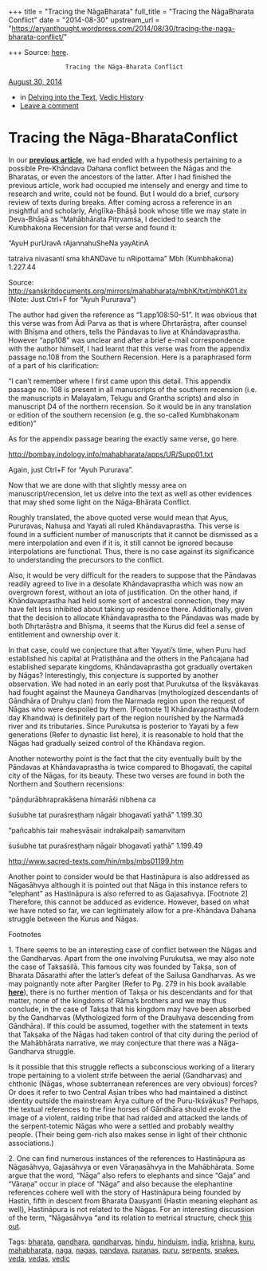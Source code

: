 +++
title = "Tracing the NāgaBharata"
full_title = "Tracing the NāgaBharata Conflict"
date = "2014-08-30"
upstream_url = "https://aryanthought.wordpress.com/2014/08/30/tracing-the-naga-bharata-conflict/"

+++
Source: [here](https://aryanthought.wordpress.com/2014/08/30/tracing-the-naga-bharata-conflict/).


					Tracing the Nāga-Bharata Conflict				



[ August 30, 2014 
](https://aryanthought.wordpress.com/2014/08/30/tracing-the-naga-bharata-conflict/ "Permalink to Tracing the Nāga-BharataConflict")

-   in [Delving into the
    Text](https://aryanthought.wordpress.com/category/delving-into-the-text/),
    [Vedic
    History](https://aryanthought.wordpress.com/category/vedic-history/)
-   [Leave a
    comment](https://aryanthought.wordpress.com/2014/08/30/tracing-the-naga-bharata-conflict/#respond)

# Tracing the Nāga-BharataConflict

In our **[previous
article](https://aryanthought.wordpress.com/2014/07/28/same-names-and-priestly-plagiarism-a-note-on-identity-and-conflict/ "Same Names and Priestly Plagiarism: A Note on Identity and Conflict")**,
we had ended with a hypothesis pertaining to a possible Pre-Khāndava
Dahana conflict between the Nāgas and the Bharatas, or even the
ancestors of the latter. After I had finished the previous article, work
had occupied me intensely and energy and time to research and write,
could not be found. But I would do a brief, cursory review of texts
during breaks. After coming across a reference in an insightful and
scholarly, Āṅglīka-Bhāṣā book whose title we may state in Deva-Bhāṣā as
“Mahābhārata Pitṛvamśa, I decided to search the Kumbhakona Recension for
that verse and found it:

“AyuH purUravA rAjannahuSheNa yayAtinA

tatraiva nivasanti sma khANDave tu nRipottama” Mbh (Kumbhakona) 1.227.44

Source:
<http://sanskritdocuments.org/mirrors/mahabharata/mbhK/txt/mbhK01.itx>
(Note: Just Ctrl+F for “Ayuh Pururava”)

The author had given the reference as “1.app108:50-51”. It was obvious
that this verse was from Ādi Parva as that is where Dhṛtarāṣṭra, after
counsel with Bhīṣma and others, tells the Pāndavas to live at
Khāndavaprastha. However “app108” was unclear and after a brief e-mail
correspondence with the author himself, I had learnt that this verse was
from the appendix passage no.108 from the Southern Recension. Here is a
paraphrased form of a part of his clarification:

“I can’t remember where I first came upon this detail. This appendix
passage no. 108 is present in all manuscripts of the southern recension
(i.e. the manuscripts in Malayalam, Telugu and Grantha scripts) and also
in manuscript D4 of the northern recension. So it would be in any
translation or edition of the southern recension (e.g. the so-called
Kumbhakonam edition)”

As for the appendix passage bearing the exactly same verse, go here.

<http://bombay.indology.info/mahabharata/apps/UR/Supp01.txt>

Again, just Ctrl+F for “Ayuh Pururava”.



Now that we are done with that slightly messy area on
manuscript/recension, let us delve into the text as well as other
evidences that may shed some light on the Nāga-Bhārata Conflict.

Roughly translated, the above quoted verse would mean that Ayus,
Pururavas, Nahuṣa and Yayati all ruled Khāndavaprastha. This verse is
found in a sufficient number of manuscripts that it cannot be dismissed
as a mere interpolation and even if it is, it still cannot be ignored
because interpolations are functional. Thus, there is no case against
its significance to understanding the precursors to the conflict.

Also, it would be very difficult for the readers to suppose that the
Pāndavas readily agreed to live in a desolate Khāndavaprastha which was
now an overgrown forest, without an iota of justification. On the other
hand, if Khāndavaprastha had held some sort of ancestral connection,
they may have felt less inhibited about taking up residence there.
Additionally, given that the decision to allocate Khāndavaprastha to the
Pāndavas was made by both Dhṛtarāṣṭra and Bhīṣma, it seems that the
Kurus did feel a sense of entitlement and ownership over it.



In that case, could we conjecture that after Yayati’s time, when Puru
had established his capital at Pratiṣṭhāna and the others in the
Pañcajana had established separate kingdoms, Khāndavaprastha got
gradually overtaken by Nāgas? Interestingly, this conjecture is
supported by another observation. We had noted in an early post that
Purukutsa of the Ikṣvākavas had fought against the Mauneya Gandharvas
(mythologized descendants of Gāndhāra of Druhyu clan) from the Narmada
region upon the request of Nāgas who were despoiled by them. \[Footnote
1\] Khāndavaprastha (Modern day Khandwa) is definitely part of the
region nourished by the Narmadā river and its tributaries. Since
Purukutsa is posterior to Yayati by a few generations (Refer to dynastic
list here), it is reasonable to hold that the Nāgas had gradually seized
control of the Khāndava region.

Another noteworthy point is the fact that the city eventually built by
the Pāndavas at Khāndavaprastha is twice compared to Bhogavatī, the
capital city of the Nāgas, for its beauty. These two verses are found in
both the Northern and Southern recensions:

“pāṇḍurābhraprakāśena himarāśi nibhena ca

śuśubhe tat puraśreṣṭhaṃ nāgair bhogavatī yathā” 1.199.30



“pañcabhis tair maheṣvāsair indrakalpaiḥ samanvitam

śuśubhe tat puraśreṣṭhaṃ nāgair bhogavatī yathā” 1.199.49



<http://www.sacred-texts.com/hin/mbs/mbs01199.htm>



Another point to consider would be that Hastināpura is also addressed as
Nāgasāhvya although it is pointed out that Nāga in this instance refers
to “elephant” as Hastināpura is also referred to as Gajasahvya.
\[Footnote 2\] Therefore, this cannot be adduced as evidence. However,
based on what we have noted so far, we can legitimately allow for a
pre-Khāndava Dahana struggle between the Kurus and Nāgas.









Footnotes



1\. There seems to be an interesting case of conflict between the Nāgas
and the Gandharvas. Apart from the one involving Purukutsa, we may also
note the case of Takṣaśilā. This famous city was founded by Takṣa, son
of Bharata Dāsarathi after the latter’s defeat of the Sailusa
Gandharvas. As we may poignantly note after Pargiter (Refer to Pg. 279
in his book available
[**here**](https://aryanthought.files.wordpress.com/2014/05/pargiter-ancient-indian-historical-tradition.pdf)),
there is no further mention of Takṣa or his descendants and for that
matter, none of the kingdoms of Rāma’s brothers and we may thus
conclude, in the case of Takṣa that his kingdom may have been absorbed
by the Gandharvas (Mythologized form of the Drauhyava descending from
Gāndhāra). If this could be assumed, together with the statement in
texts that Takṣaka of the Nāgas had taken control of that city during
the period of the Mahābhārata narrative, we may conjecture that there
was a Nāga-Gandharva struggle.

Is it possible that this struggle reflects a subconscious working of a
literary trope pertaining to a violent strife between the aerial
(Gandharvas) and chthonic (Nāgas, whose subterranean references are very
obvious) forces? Or does it refer to two Central Asian tribes who had
maintained a distinct identity outside the mainstream Ārya culture of
the Puru-Ikśvākus? Perhaps, the textual references to the fine horses of
Gāndhāra should evoke the image of a violent, raiding tribe that had
raided and attacked the lands of the serpent-totemic Nāgas who were a
settled and probably wealthy people. (Their being gem-rich also makes
sense in light of their chthonic associations.)



2\. One can find numerous instances of the references to Hastināpura as
Nāgasāhvya, Gajasāhvya or even Vāraṇasāhvya in the Mahābhārata. Some
argue that the word, “Nāga” also refers to elephants and since “Gaja”
and “Vāraṇa” occur in place of “Nāga” and also because the elephantine
references cohere well with the story of Hastināpura being founded by
Hastin, fifth in descent from Bharata Dauṣyanti (Hastin meaning elephant
as well), Hastināpura is not related to the Nāgas. For an interesting
discussion of the term, “Nāgasāhvya “and its relation to metrical
structure, check [this
out](http://themotherindia.com/2012/08/21/sanskrit-tidbits-iii/).

Tags: [bharata](https://aryanthought.wordpress.com/tag/bharata/),
[gandhara](https://aryanthought.wordpress.com/tag/gandhara/),
[gandharvas](https://aryanthought.wordpress.com/tag/gandharvas/),
[hindu](https://aryanthought.wordpress.com/tag/hindu/),
[hinduism](https://aryanthought.wordpress.com/tag/hinduism/),
[india](https://aryanthought.wordpress.com/tag/india/),
[krishna](https://aryanthought.wordpress.com/tag/krishna/),
[kuru](https://aryanthought.wordpress.com/tag/kuru/),
[mahabharata](https://aryanthought.wordpress.com/tag/mahabharata/),
[naga](https://aryanthought.wordpress.com/tag/naga/),
[nagas](https://aryanthought.wordpress.com/tag/nagas/),
[pandava](https://aryanthought.wordpress.com/tag/pandava/),
[puranas](https://aryanthought.wordpress.com/tag/puranas/),
[puru](https://aryanthought.wordpress.com/tag/puru/),
[serpents](https://aryanthought.wordpress.com/tag/serpents/),
[snakes](https://aryanthought.wordpress.com/tag/snakes/),
[veda](https://aryanthought.wordpress.com/tag/veda/),
[vedas](https://aryanthought.wordpress.com/tag/vedas/),
[vedic](https://aryanthought.wordpress.com/tag/vedic/)


